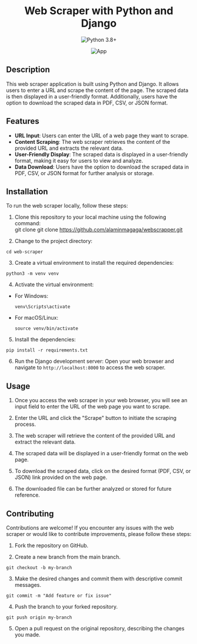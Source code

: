 <h1 align="center">Web Scraper with Python and Django</h1>

<p align="center">
  <img src="https://img.shields.io/badge/python-3.8%2B-blue.svg" alt="Python 3.8+">
</p>

<p align="center">
  <img src="https://github.com/alaminmagaga/webscrapper/blob/master/Untitled.gif" alt="App">
</p>

<h2>Description</h2>

This web scraper application is built using Python and Django. It allows users to enter a URL and scrape the content of the page. The scraped data is then displayed in a user-friendly format. Additionally, users have the option to download the scraped data in PDF, CSV, or JSON format.

## Features

- **URL Input**: Users can enter the URL of a web page they want to scrape.
- **Content Scraping**: The web scraper retrieves the content of the provided URL and extracts the relevant data.
- **User-Friendly Display**: The scraped data is displayed in a user-friendly format, making it easy for users to view and analyze.
- **Data Download**: Users have the option to download the scraped data in PDF, CSV, or JSON format for further analysis or storage.

## Installation

To run the web scraper locally, follow these steps:

1. Clone this repository to your local machine using the following command:
<br>git clone git clone https://github.com/alaminmagaga/webscrapper.git

2. Change to the project directory:
```
cd web-scraper
```

3. Create a virtual environment to install the required dependencies:
```
python3 -m venv venv
```

4. Activate the virtual environment:
- For Windows:
  ```
  venv\Scripts\activate
  ```
- For macOS/Linux:
  ```
  source venv/bin/activate
  ```

5. Install the dependencies:
 ```
 pip install -r requirements.txt
  ```

6. Run the Django development server:
Open your web browser and navigate to `http://localhost:8000` to access the web scraper.

## Usage

1. Once you access the web scraper in your web browser, you will see an input field to enter the URL of the web page you want to scrape.

2. Enter the URL and click the "Scrape" button to initiate the scraping process.

3. The web scraper will retrieve the content of the provided URL and extract the relevant data.

4. The scraped data will be displayed in a user-friendly format on the web page.

5. To download the scraped data, click on the desired format (PDF, CSV, or JSON) link provided on the web page.

6. The downloaded file can be further analyzed or stored for future reference.

## Contributing

Contributions are welcome! If you encounter any issues with the web scraper or would like to contribute improvements, please follow these steps:

1. Fork the repository on GitHub.

2. Create a new branch from the main branch.
 ```
 git checkout -b my-branch
  ```
  
3. Make the desired changes and commit them with descriptive commit messages.
```
git commit -m "Add feature or fix issue"
```

4. Push the branch to your forked repository.
```
git push origin my-branch
```

5. Open a pull request on the original repository, describing the changes you made.



